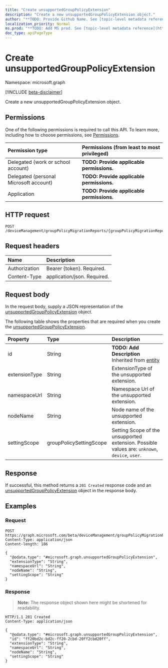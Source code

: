 ```yaml
---
title: "Create unsupportedGroupPolicyExtension"
description: "Create a new unsupportedGroupPolicyExtension object."
author: "**TODO: Provide Github Name. See [topic-level metadata reference](https://msgo.azurewebsites.net/add/document/guidelines/metadata.html#topic-level-metadata)**"
localization_priority: Normal
ms.prod: "**TODO: Add MS prod. See [topic-level metadata reference](https://msgo.azurewebsites.net/add/document/guidelines/metadata.html#topic-level-metadata)**"
doc_type: apiPageType
---
```


# Create unsupportedGroupPolicyExtension
Namespace: microsoft.graph

[!INCLUDE [beta-disclaimer](../../includes/beta-disclaimer.md)]

Create a new unsupportedGroupPolicyExtension object.

## Permissions
One of the following permissions is required to call this API. To learn more, including how to choose permissions, see [Permissions](/graph/permissions-reference).

|Permission type|Permissions (from least to most privileged)|
|:---|:---|
|Delegated (work or school account)|**TODO: Provide applicable permissions.**|
|Delegated (personal Microsoft account)|**TODO: Provide applicable permissions.**|
|Application|**TODO: Provide applicable permissions.**|

## HTTP request

<!-- {
  "blockType": "ignored"
}
-->
``` http
POST /deviceManagement/groupPolicyMigrationReports/{groupPolicyMigrationReportId}/unsupportedGroupPolicyExtensions
```

## Request headers
|Name|Description|
|:---|:---|
|Authorization|Bearer {token}. Required.|
|Content-Type|application/json. Required.|

## Request body
In the request body, supply a JSON representation of the [unsupportedGroupPolicyExtension](../resources/unsupportedgrouppolicyextension.md) object.

The following table shows the properties that are required when you create the [unsupportedGroupPolicyExtension](../resources/unsupportedgrouppolicyextension.md).

|Property|Type|Description|
|:---|:---|:---|
|id|String|**TODO: Add Description** Inherited from [entity](../resources/entity.md)|
|extensionType|String|ExtensionType of the unsupported extension.|
|namespaceUrl|String|Namespace Url of the unsupported extension.|
|nodeName|String|Node name of the unsupported extension.|
|settingScope|groupPolicySettingScope|Setting Scope of the unsupported extension. Possible values are: `unknown`, `device`, `user`.|



## Response

If successful, this method returns a `201 Created` response code and an [unsupportedGroupPolicyExtension](../resources/unsupportedgrouppolicyextension.md) object in the response body.

## Examples

### Request
<!-- {
  "blockType": "request",
  "name": "create_unsupportedgrouppolicyextension_from_"
}
-->
``` http
POST https://graph.microsoft.com/beta/deviceManagement/groupPolicyMigrationReports/{groupPolicyMigrationReportId}/unsupportedGroupPolicyExtensions
Content-Type: application/json
Content-length: 186

{
  "@odata.type": "#microsoft.graph.unsupportedGroupPolicyExtension",
  "extensionType": "String",
  "namespaceUrl": "String",
  "nodeName": "String",
  "settingScope": "String"
}
```


### Response
>**Note:** The response object shown here might be shortened for readability.
<!-- {
  "blockType": "response",
  "truncated": true,
  "@odata.type": "microsoft.graph.unsupportedGroupPolicyExtension"
}
-->
``` http
HTTP/1.1 201 Created
Content-Type: application/json

{
  "@odata.type": "#microsoft.graph.unsupportedGroupPolicyExtension",
  "id": "ff20bd2c-bd2c-ff20-2cbd-20ff2cbd20ff",
  "extensionType": "String",
  "namespaceUrl": "String",
  "nodeName": "String",
  "settingScope": "String"
}
```

